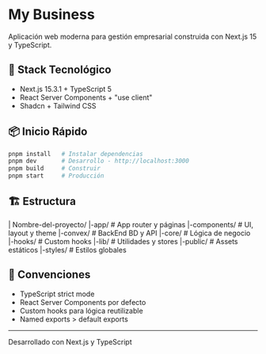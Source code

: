 # My Business

Aplicación web moderna para gestión empresarial construida con Next.js 15 y TypeScript.

## 🚀 Stack Tecnológico

- Next.js 15.3.1 + TypeScript 5
- React Server Components + "use client"
- Shadcn + Tailwind CSS

## 📦 Inicio Rápido

```bash
pnpm install   # Instalar dependencias
pnpm dev       # Desarrollo - http://localhost:3000
pnpm build     # Construir
pnpm start     # Producción
```

## 🏗️ Estructura

| Nombre-del-proyecto/
|-app/ # App router y páginas
|-components/ # UI, layout y theme
|-convex/ # BackEnd BD y API
|-core/ # Lógica de negocio
|-hooks/ # Custom hooks
|-lib/ # Utilidades y stores
|-public/ # Assets estáticos
|-styles/ # Estilos globales

## 📝 Convenciones

- TypeScript strict mode
- React Server Components por defecto
- Custom hooks para lógica reutilizable
- Named exports > default exports

---

Desarrollado con Next.js y TypeScript

